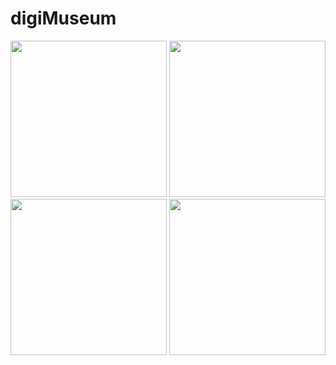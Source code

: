 # digiMuseum

<p align="center">


<img src= "https://github.com/jimmyadg/digiMuseum/blob/master/screenshots/navigation.png" width="250"/>
<img src= "https://github.com/jimmyadg/digiMuseum/blob/master/screenshots/fly.png" width="250"/>
<img src= "https://github.com/jimmyadg/digiMuseum/blob/master/screenshots/overview.png" width="250"/>
<img src= "https://github.com/jimmyadg/digiMuseum/blob/master/screenshots/info.png" width="250"/>


</p>
